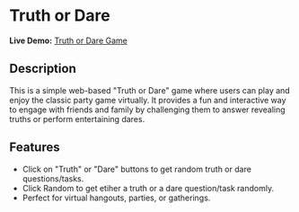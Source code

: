 # Truth or Dare

**Live Demo:** [Truth or Dare Game]([https://snazzy-quokka-9e8ad2.netlify.app](https://play-truth-or-dare.netlify.app/)])

## Description

This is a simple web-based "Truth or Dare" game where users can play and enjoy the classic party game virtually. It provides a fun and interactive way to engage with friends and family by challenging them to answer revealing truths or perform entertaining dares.

## Features

- Click on "Truth" or "Dare" buttons to get random truth or dare questions/tasks.
- Click Random to get etiher a truth or a dare question/task randomly.
- Perfect for virtual hangouts, parties, or gatherings.


